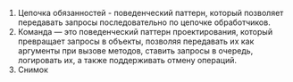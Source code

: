 1. Цепочка обязанностей - поведенческий паттерн, который позволяет передавать запросы последовательно по цепочке обработчиков.
2. Команда — это поведенческий паттерн проектирования, который превращает запросы в объекты, позволяя передавать их как аргументы при вызове методов, ставить запросы в очередь, логировать их, а также поддерживать отмену операций.
3. Снимок